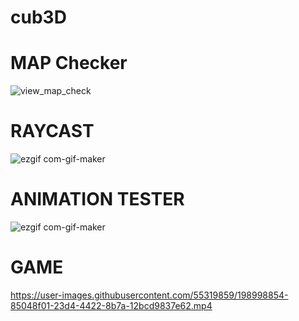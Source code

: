# cub3D
# MAP Checker
![view_map_check](https://user-images.githubusercontent.com/55319859/174980790-9e09f8b3-a748-4364-a124-d2e808a32828.gif)

# RAYCAST
![ezgif com-gif-maker](https://user-images.githubusercontent.com/55319859/182047128-0cdf5c74-352f-430f-9434-04be0c48869e.gif)

# ANIMATION TESTER
![ezgif com-gif-maker](https://user-images.githubusercontent.com/55319859/182713875-79a2ba3a-91d0-4695-af1e-51440b1b3c40.gif)

# GAME
https://user-images.githubusercontent.com/55319859/198998854-85048f01-23d4-4422-8b7a-12bcd9837e62.mp4

